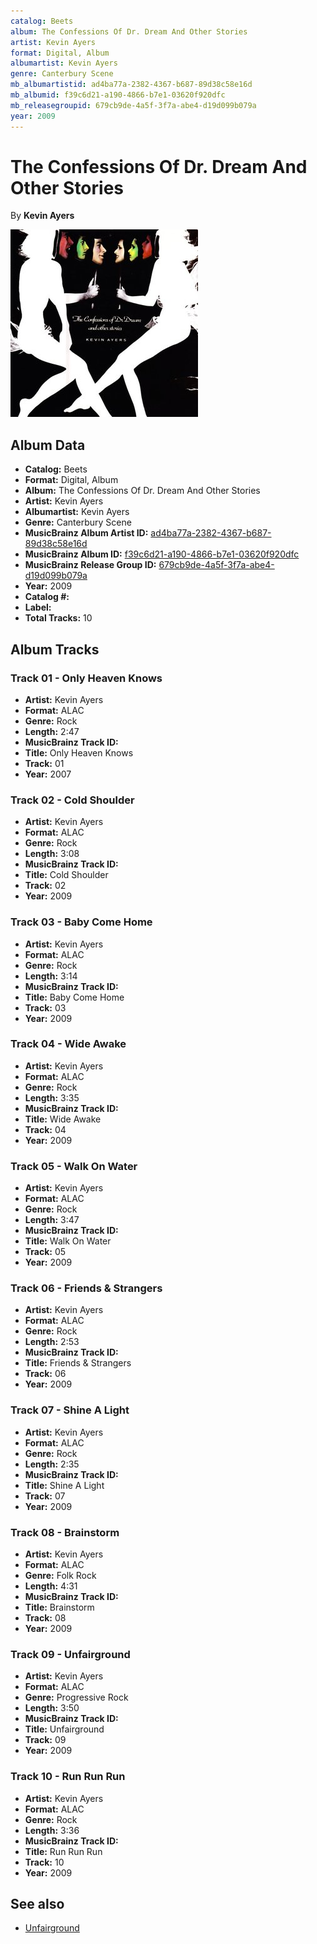 ```yaml
---
catalog: Beets
album: The Confessions Of Dr. Dream And Other Stories
artist: Kevin Ayers
format: Digital, Album
albumartist: Kevin Ayers
genre: Canterbury Scene
mb_albumartistid: ad4ba77a-2382-4367-b687-89d38c58e16d
mb_albumid: f39c6d21-a190-4866-b7e1-03620f920dfc
mb_releasegroupid: 679cb9de-4a5f-3f7a-abe4-d19d099b079a
year: 2009
---
```


# The Confessions Of Dr. Dream And Other Stories

By **Kevin Ayers**

![](../../assets/beetscovers/Kevin_Ayers-The_Confessions_Of_Dr_Dream_And_Other_Stories.jpg)

## Album Data

- **Catalog:** Beets
- **Format:** Digital, Album
- **Album:** The Confessions Of Dr. Dream And Other Stories
- **Artist:** Kevin Ayers
- **Albumartist:** Kevin Ayers
- **Genre:** Canterbury Scene
- **MusicBrainz Album Artist ID:** [ad4ba77a-2382-4367-b687-89d38c58e16d](https://musicbrainz.org/artist/ad4ba77a-2382-4367-b687-89d38c58e16d)
- **MusicBrainz Album ID:** [f39c6d21-a190-4866-b7e1-03620f920dfc](https://musicbrainz.org/release/f39c6d21-a190-4866-b7e1-03620f920dfc)
- **MusicBrainz Release Group ID:** [679cb9de-4a5f-3f7a-abe4-d19d099b079a](https://musicbrainz.org/release-group/679cb9de-4a5f-3f7a-abe4-d19d099b079a)
- **Year:** 2009
- **Catalog #:** 
- **Label:** 
- **Total Tracks:** 10

## Album Tracks

### Track 01 - Only Heaven Knows

- **Artist:** Kevin Ayers
- **Format:** ALAC
- **Genre:** Rock
- **Length:** 2:47
- **MusicBrainz Track ID:** [](https://musicbrainz.org/recording/)
- **Title:** Only Heaven Knows
- **Track:** 01
- **Year:** 2007

### Track 02 - Cold Shoulder

- **Artist:** Kevin Ayers
- **Format:** ALAC
- **Genre:** Rock
- **Length:** 3:08
- **MusicBrainz Track ID:** [](https://musicbrainz.org/recording/)
- **Title:** Cold Shoulder
- **Track:** 02
- **Year:** 2009

### Track 03 - Baby Come Home

- **Artist:** Kevin Ayers
- **Format:** ALAC
- **Genre:** Rock
- **Length:** 3:14
- **MusicBrainz Track ID:** [](https://musicbrainz.org/recording/)
- **Title:** Baby Come Home
- **Track:** 03
- **Year:** 2009

### Track 04 - Wide Awake

- **Artist:** Kevin Ayers
- **Format:** ALAC
- **Genre:** Rock
- **Length:** 3:35
- **MusicBrainz Track ID:** [](https://musicbrainz.org/recording/)
- **Title:** Wide Awake
- **Track:** 04
- **Year:** 2009

### Track 05 - Walk On Water

- **Artist:** Kevin Ayers
- **Format:** ALAC
- **Genre:** Rock
- **Length:** 3:47
- **MusicBrainz Track ID:** [](https://musicbrainz.org/recording/)
- **Title:** Walk On Water
- **Track:** 05
- **Year:** 2009

### Track 06 - Friends & Strangers

- **Artist:** Kevin Ayers
- **Format:** ALAC
- **Genre:** Rock
- **Length:** 2:53
- **MusicBrainz Track ID:** [](https://musicbrainz.org/recording/)
- **Title:** Friends & Strangers
- **Track:** 06
- **Year:** 2009

### Track 07 - Shine A Light

- **Artist:** Kevin Ayers
- **Format:** ALAC
- **Genre:** Rock
- **Length:** 2:35
- **MusicBrainz Track ID:** [](https://musicbrainz.org/recording/)
- **Title:** Shine A Light
- **Track:** 07
- **Year:** 2009

### Track 08 - Brainstorm

- **Artist:** Kevin Ayers
- **Format:** ALAC
- **Genre:** Folk Rock
- **Length:** 4:31
- **MusicBrainz Track ID:** [](https://musicbrainz.org/recording/)
- **Title:** Brainstorm
- **Track:** 08
- **Year:** 2009

### Track 09 - Unfairground

- **Artist:** Kevin Ayers
- **Format:** ALAC
- **Genre:** Progressive Rock
- **Length:** 3:50
- **MusicBrainz Track ID:** [](https://musicbrainz.org/recording/)
- **Title:** Unfairground
- **Track:** 09
- **Year:** 2009

### Track 10 - Run Run Run

- **Artist:** Kevin Ayers
- **Format:** ALAC
- **Genre:** Rock
- **Length:** 3:36
- **MusicBrainz Track ID:** [](https://musicbrainz.org/recording/)
- **Title:** Run Run Run
- **Track:** 10
- **Year:** 2009


## See also

- [Unfairground](Unfairground.md)
